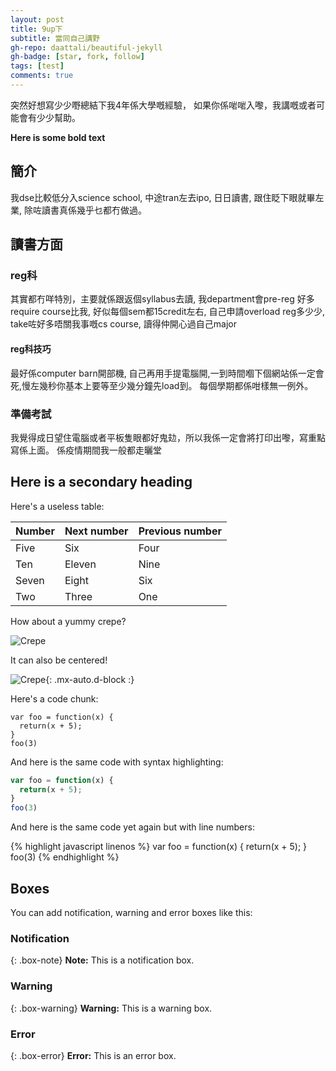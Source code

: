 ```yaml
---
layout: post
title: 9up下
subtitle: 當同自己講野
gh-repo: daattali/beautiful-jekyll
gh-badge: [star, fork, follow]
tags: [test]
comments: true
---
```


突然好想寫少少嘢總結下我4年係大學嘅經驗， 如果你係啱啱入嚟，我講嘅或者可能會有少少幫助。

**Here is some bold text**

## 簡介

我dse比較低分入science school, 中途tran左去ipo, 日日讀書, 跟住眨下眼就畢左業, 除咗讀書真係幾乎乜都冇做過。


## 讀書方面

### reg科
其實都冇咩特別，主要就係跟返個syllabus去讀, 
我department會pre-reg 好多require course比我, 
好似每個sem都15credit左右, 自己申請overload reg多少少, 
take咗好多唔關我事嘅cs course, 讀得仲開心過自己major

#### reg科技巧
最好係computer barn開部機, 自己再用手提電腦開,一到時間嗰下個網站係一定會死,慢左幾秒你基本上要等至少幾分鐘先load到。
每個學期都係咁樣無一例外。

### 準備考試
我覺得成日望住電腦或者平板隻眼都好鬼攰，所以我係一定會將打印出嚟，寫重點寫係上面。     係疫情期間我一般都走曬堂



## Here is a secondary heading

Here's a useless table:

| Number | Next number | Previous number |
| :------ |:--- | :--- |
| Five | Six | Four |
| Ten | Eleven | Nine |
| Seven | Eight | Six |
| Two | Three | One |


How about a yummy crepe?

![Crepe](https://s3-media3.fl.yelpcdn.com/bphoto/cQ1Yoa75m2yUFFbY2xwuqw/348s.jpg)

It can also be centered!

![Crepe](https://s3-media3.fl.yelpcdn.com/bphoto/cQ1Yoa75m2yUFFbY2xwuqw/348s.jpg){: .mx-auto.d-block :}

Here's a code chunk:

~~~
var foo = function(x) {
  return(x + 5);
}
foo(3)
~~~

And here is the same code with syntax highlighting:

```javascript
var foo = function(x) {
  return(x + 5);
}
foo(3)
```

And here is the same code yet again but with line numbers:

{% highlight javascript linenos %}
var foo = function(x) {
  return(x + 5);
}
foo(3)
{% endhighlight %}

## Boxes
You can add notification, warning and error boxes like this:

### Notification

{: .box-note}
**Note:** This is a notification box.

### Warning

{: .box-warning}
**Warning:** This is a warning box.

### Error

{: .box-error}
**Error:** This is an error box.